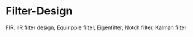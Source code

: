 # Filter-Design
FIR, IIR filter design, Equiripple filter, Eigenfilter, Notch filter, Kalman filter

